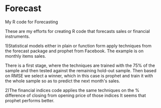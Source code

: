 # Forecast
My R code for Forecasting

These are my efforts for creating R code that forecasts sales or financial instruments.

1)Statistical models either in plain or function form apply techniques from the forecast package and prophet from Facebook.
The example is on monthly items sales.

There is a first stage, where the techniques are trained with the 75% of the sample and then tested against the remaining hold-out sample.
Then based on RMSE we select a winner, which in this case is prophet and train it with the whole sample so as to predict the next month's sales.

2)The financial indices code applies the same techniques on the % difference of closing from opening price of those indices
It seems that prophet performs better.
